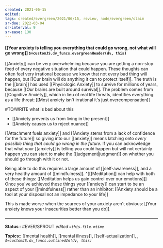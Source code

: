 ```yaml
---
created: 2021-06-15
edited: 
tags: created/evergreen/2021/06/15, review, node/evergreen/claim
sr-due: 2022-03-04
sr-interval: 9
sr-ease: 130
---
```


#### [[Your anxiety is telling you everything that could go wrong, not what will go wrong]] `$=customJS.dv_funcs.evergreenHeader(dv, this)`

[[Anxiety]] can be very overwhelming because you are getting a non-stop feed of every negative situation that could happen. These thoughts can often feel very irrational because we know that not every bad thing will happen, but [[Our brain will do anything it can to protect itself]]. The truth is the [[brain]] has used [[Physiologic Anxiety]] to survive for millions of years, because [[Our brains are built around survival]].
The problem comes from [[Cognitive Anxiety]], which in lieu of real life threats, identifies everything as a life threat: 
[[Most anxiety isn't irrational it's just overcompensation]]

#TO/WRITE what is bad about this
- [[Anxiety prevents us from living in the present]]
- [[Anxiety causes us to reject nuance]]

[[Attachment fuels anxiety]] 
and [[Anxiety stems from a lack of confidence for the future]]
so giving into our [[anxiety]] means latching onto *every possible thing that could go wrong in the future.*
If you can acknowledge that what your [[anxiety]] is telling you could happen but will not certainly happen you can start to make the [[judgement|judgment]] on whether you should go through with it or not. 

Being able to do this requires
a large amount of [[self-awareness]],
and a very healthy amount of [[mindfulness]].
^[[[Meditation]] can help with both of these things: [[Meditation helps us gain control over our emotions]]]
Once you've achieved these things your [[anxiety]] can start to be an aspect of your [[mindfulness]] rather than an inhibitor:
[[Anxiety should be a tool at your disposal not an impedance to your life]]

This is made worse when the sources of your anxiety aren't obvious: [[Your anxiety knows your insecurities better than you do]].

### <hr class="footnote"/>

**Status**:: #EVER/SPROUT 
*edited `=this.file.mtime`*

**Topics**:: [[mental health]], [[mental illness]], [[self-actualization]], , 
*`$=customJS.dv_funcs.outlinedIn(dv, this)`*
